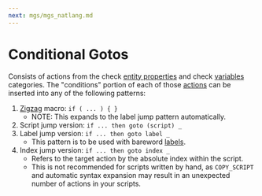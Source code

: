 ```yaml
---
next: mgs/mgs_natlang.md
---
```


# Conditional Gotos

Consists of actions from the check [entity properties](entity_properties) and check [variables](variables) categories. The "conditions" portion of each of those [actions](actions) can be inserted into any of the following patterns:

1. [Zigzag](#zigzag-if--else) macro: `if ( ... ) { }`
	- NOTE: This expands to the label jump pattern automatically.
2. Script jump version: `if ... then goto (script) _`
3. Label jump version: `if ... then goto label _`
	- This pattern is to be used with bareword [labels](#labels).
4. Index jump version: `if ... then goto index _`
	- Refers to the target action by the absolute index within the script.
	- This is not recommended for scripts written by hand, as `COPY_SCRIPT` and automatic syntax expansion may result in an unexpected number of actions in your scripts.
